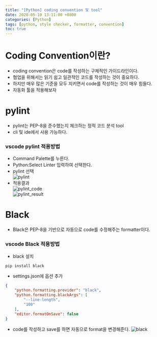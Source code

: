 ```yaml
---
title: "[Python] coding convention 및 tool"
date: 2020-05-10 13:11:00 +0800
categories: [Python]
tags: [python, style checker, formatter, convention]
toc: true
---
```


# Coding Convention이란?
* coding convention은 code를 작성하는 구체적인 가이드라인이다.
* 협업을 위해서는 읽기 쉽고 일관적인 코드를 작성하는 것이 중요하다.
* 하지만 매우 많은 기준을 모두 지키면서 code를 작성하는 것이 매우 힘들다.
* 자동화 툴을 적용해보자

# pylint
* pylint는 PEP-8을 준수했는지 체크하는 정적 코드 분석 tool
* cli 및 ide에서 사용 가능하다.

### vscode pylint 적용방법
* Command Palette를 누른다.
* Python:Select Linter 입력하여 선택한다.
* pylint 선택  
![pylint](/images/python/vscode_pylint.gif)
* 적용결과  
![pylint_code](/images/python/pylint_code.png)  
![pylint_result](/images/python/pylint_result.png)

# Black
* Black은 PEP-8을 기반으로 자동으로 code를 수정해주는 formatter이다.

### vscode Black 적용방법
* black 설치
```shell
pip install black
```
* settings.json에 옵션 추가
```json
{
    "python.formatting.provider": "black",
    "python.formatting.blackArgs": [
        "--line-length",
        "100"
    ],
    "editor.formatOnSave": false
}
```
* code를 작성하고 save를 하면 자동으로 format을 변경해준다.
![black](/images/python/vscode_black.gif)